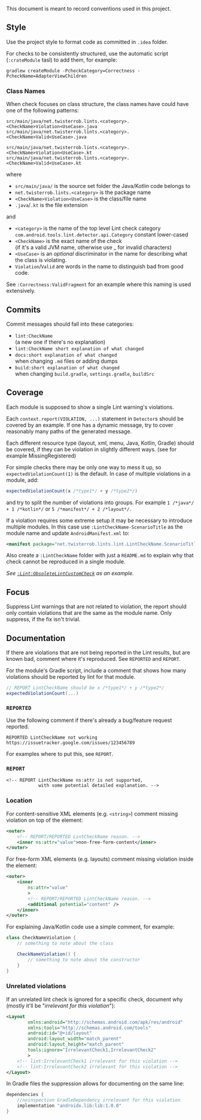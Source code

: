 This document is meant to record conventions used in this project.

Style
-----

Use the project style to format code as committed in `.idea` folder.

For checks to be consistently structured, use the automatic script (`:crateModule` tasl) to add them, for example:
```
gradlew createModule -PcheckCategory=Correctness -PcheckName=AdapterViewChildren
```

### Class Names
When check focuses on class structure, the class names have could have one of the following patterns:
```
src/main/java/net.twisterrob.lints.<category>.<CheckName>Violation<UseCase>.java
src/main/java/net.twisterrob.lints.<category>.<CheckName>Valid<UseCase>.java

src/main/java/net.twisterrob.lints.<category>.<CheckName>Violation<UseCase>.kt
src/main/java/net.twisterrob.lints.<category>.<CheckName>Valid<UseCase>.kt
```
where
 * `src/main/java/` is the source set folder the Java/Kotlin code belongs to
 * `net.twisterrob.lints.<category>` is the package name
 * `<CheckName>Violation<UseCase>` is the class/file name
 * `.java`/`.kt` is the file extension

and
 * `<category>` is the name of the top level Lint check category  
   `com.android.tools.lint.detector.api.Category` constant lower-cased
 * `<CheckName>` is the exact name of the check  
   (if it's a valid JVM name, otherwise use _ for invalid characters)
 * `<UseCase>` is an *optional* discriminator in the name for describing what the class is violating.
 * `Violation`/`Valid` are words in the name to distinguish bad from good code.

See `:Correctness:ValidFragment` for an example where this naming is used extensively.


Commits
-------
Commit messages should fall into these categories:
 * `lint:CheckName`  
   (a new one if there's no explanation)
 * `lint:CheckName short explanation of what changed`
 * `docs:short explanation of what changed`  
   when changing `.md` files or adding dumps
 * `build:short explanation of what changed`  
   when changing `build.gradle`, `settings.gradle`, `buildSrc`


Coverage
--------

Each module is supposed to show a single Lint warning's violations.

Each `context.report(VIOLATION, ...)` statement in `Detector`s should be covered by an example. If one has a dynamic message, try to cover reasonably many paths of the generated message.

Each different resource type (layout, xml, menu, Java, Kotlin, Gradle) should be covered, if they can be violation in slightly different ways. (see for example MissingRegistered)

For simple checks there may be only one way to mess it up, so `expectedViolationCount(1)` is the default.
In case of multiple violations in a module, add:
```gradle
expectedViolationCount(x /*type1*/ + y /*type2*/)
```
and try to split the number of violations into groups.
For example `1 /*java*/ + 1 /*kotlin*/` or `5 /*manifest*/ + 2 /*layout*/`.

If a violation requires some extreme setup it may be necessary to introduce multiple modules. In this case use `:LintCheckName-ScenarioTitle` as the module name and update `AndroidManifest.xml` to:
```xml
<manifest package="net.twisterrob.lints.lint.LintCheckName.ScenarioTitle" />
```
Also create a `:LintCheckName` folder with just a `README.md` to explain why that check cannot be reproduced in a single module.

*See [`:Lint:ObsoleteLintCustomCheck`](../Lint) as an example.*


Focus
-----

Suppress Lint warnings that are not related to violation, the report should only contain violations that are the same as the module name. Only suppress, if the fix isn't trivial.


Documentation
-------------

If there are violations that are not being reported in the Lint results, but are known bad, comment where it's reproduced. See `REPORTED` and `REPORT`.

For the module's Gradle script, include a comment that shows how many violations should be reported by lint for that module.
```gradle
// REPORT LintCheckName should be x /*type1*/ + y /*type2*/
expectedViolationCount(...)
```

### `REPORTED`

Use the following comment if there's already a bug/feature request reported.
```comment
REPORTED LintCheckName not working https://issuetracker.google.com/issues/123456789
```
For examples where to put this, see `REPORT`.


### `REPORT`

```
<!-- REPORT LintCheckName ns:attr is not supported,
	        with some potential detailed explanation. -->
```

### Location

For content-sensitive XML elements (e.g. `<string>`) comment missing violation on top of the element:
```xml
<outer>
	<!-- REPORT/REPORTED LintCheckName reason. -->
	<inner ns:attr="value">non-free-form-content</inner>
</outer>
```

For free-form XML elements (e.g. layouts) comment missing violation inside the element:
```xml
<outer>
	<inner
		ns:attr="value"
		>
		<!-- REPORT/REPORTED LintCheckName reason. -->
		<additional potential="content" />
	</inner>
</outer>
```

For explaining Java/Kotlin code use a simple comment, for example:
```java
class CheckNameViolation {
	// something to note about the class

	CheckNameViolation() {
		// something to note about the constructor
	}
}
```


### Unrelated violations

If an unrelated lint check is ignored for a specific check, document why (mostly it'll be "_irrelevant for this violation_"):
```xml
<Layout
		xmlns:android="http://schemas.android.com/apk/res/android"
		xmlns:tools="http://schemas.android.com/tools"
		android:id="@+id/layout"
		android:layout_width="match_parent"
		android:layout_height="match_parent"
		tools:ignore="IrrelevantCheck1,IrrelevantCheck2"
		>
	<!-- lint:IrrelevantCheck1 irrelevant for this violation -->
	<!-- lint:IrrelevantCheck2 irrelevant for this violation -->
</Layout>
```

In Gradle files the suppression allows for documenting on the same line:
```gradle
dependencies {
	//noinspection GradleDependency irrelevant for this violation
	implementation "androidx.lib:lib:1.0.0"
}
```
